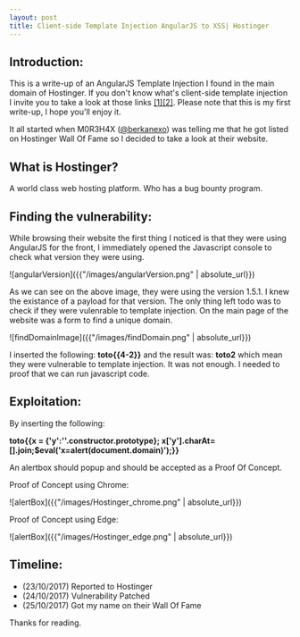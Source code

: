 ```yaml
---
layout: post
title: Client-side Template Injection AngularJS to XSS| Hostinger  
---
```


## Introduction: 
This is a write-up of  an AngularJS Template Injection  I found in the main domain of Hostinger. If you don't know what's client-side template injection I invite you to take a look at those links [[1]](https://portswigger.net/kb/issues/00200308_client-side-template-injection)[[2]](http://blog.portswigger.net/2016/01/xss-without-html-client-side-template.html). Please note that this is my first write-up, I hope you'll enjoy it.

It all started when M0R3H4X ([@berkanexo]("https://twitter.com/berkanexo")) was telling me that he got listed on Hostinger Wall Of Fame so I decided to take a look at their website.

## What is Hostinger?
A world class web hosting platform. Who has a bug bounty program.
## Finding the vulnerability:
While browsing their website the first thing I noticed is that they were using AngularJS for the front, I immediately opened the Javascript console to check what version they were using.  

![angularVersion]({{"/images/angularVersion.png" | absolute_url}})   

As we can see on the above image, they were using the version 1.5.1. I knew the existance of a payload for that version. The only thing left todo was to check if they were vulenrable to template injection. On the main page of the website was a form to find a unique domain. 

![findDomainImage]({{"/images/findDomain.png" | absolute_url}})  

I inserted the following: **toto{\{4-2\}}** and the result was: **toto2** which mean they were vulnerable to template injection. It was not enough. I needed to proof that we can run javascript code.   

## Exploitation:
By inserting the following:   

**toto{\{x = {'y':''.constructor.prototype}; x['y'].charAt=[].join;$eval('x=alert(document.domain)');\}}**   

An alertbox should popup and should be accepted as a Proof Of Concept.

Proof of Concept  using Chrome:

![alertBox]({{"/images/Hostinger_chrome.png" | absolute_url}})

Proof of  Concept using Edge:

![alertBox]({{"/images/Hostinger_edge.png" | absolute_url}})

## Timeline:
* (23/10/2017) Reported to Hostinger
* (24/10/2017) Vulnerability Patched
* (25/10/2017) Got my name on their Wall Of Fame

Thanks for reading.

